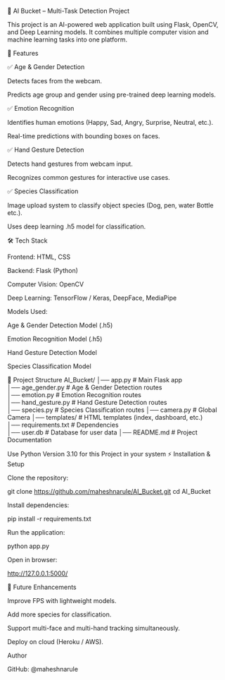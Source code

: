 🧠 AI Bucket – Multi-Task Detection Project

This project is an AI-powered web application built using Flask, OpenCV, and Deep Learning models.
It combines multiple computer vision and machine learning tasks into one platform.

🚀 Features

✅ Age & Gender Detection

Detects faces from the webcam.

Predicts age group and gender using pre-trained deep learning models.

✅ Emotion Recognition

Identifies human emotions (Happy, Sad, Angry, Surprise, Neutral, etc.).

Real-time predictions with bounding boxes on faces.

✅ Hand Gesture Detection

Detects hand gestures from webcam input.

Recognizes common gestures for interactive use cases.

✅ Species Classification

Image upload system to classify object species (Dog, pen, water Bottle etc.).

Uses deep learning .h5 model for classification.

🛠️ Tech Stack

Frontend: HTML, CSS

Backend: Flask (Python)

Computer Vision: OpenCV

Deep Learning: TensorFlow / Keras, DeepFace, MediaPipe

Models Used:

Age & Gender Detection Model (.h5)

Emotion Recognition Model (.h5)

Hand Gesture Detection Model

Species Classification Model

📂 Project Structure
AI_Bucket/
│── app.py                 # Main Flask app  
│── age_gender.py          # Age & Gender Detection routes  
│── emotion.py             # Emotion Recognition routes  
│── hand_gesture.py        # Hand Gesture Detection routes  
│── species.py             # Species Classification routes 
│── camera.py              # Global Camera 
│── templates/             # HTML templates (index, dashboard, etc.)                 
│── requirements.txt       # Dependencies  
│── user.db                # Database for user data
│── README.md              # Project Documentation  

Use Python Version 3.10 for this Project in your system
⚡ Installation & Setup

Clone the repository:

git clone https://github.com/maheshnarule/AI_Bucket.git
cd AI_Bucket


Install dependencies:

pip install -r requirements.txt


Run the application:

python app.py


Open in browser:

http://127.0.0.1:5000/


🔮 Future Enhancements

Improve FPS with lightweight models.

Add more species for classification.

Support multi-face and multi-hand tracking simultaneously.

Deploy on cloud (Heroku / AWS).

Author

GitHub: @maheshnarule

